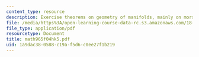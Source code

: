 ```yaml
---
content_type: resource
description: Exercise theorems on geometry of manifolds, mainly on morse function.
file: /media/https%3A/open-learning-course-data-rc.s3.amazonaws.com/18-965-geometry-of-manifolds-fall-2004/1a9dac380588c19af5d6c0ee27f1b219_math965f04hk5.pdf
file_type: application/pdf
resourcetype: Document
title: math965f04hk5.pdf
uid: 1a9dac38-0588-c19a-f5d6-c0ee27f1b219
---
```

